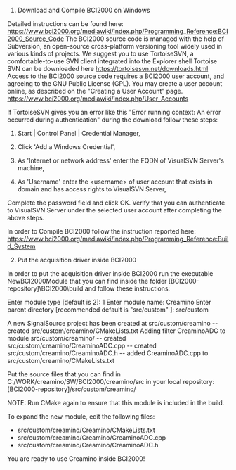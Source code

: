1) Download and Compile BCI2000 on Windows

Detailed instructions can be found here: https://www.bci2000.org/mediawiki/index.php/Programming_Reference:BCI2000_Source_Code
The BCI2000 source code is managed with the help of Subversion, an open-source cross-platform versioning tool widely used in various kinds of projects.
We suggest you to use TortoiseSVN, a comfortable-to-use SVN client integrated into the Explorer shell
Tortoise SVN can be downloaded here https://tortoisesvn.net/downloads.html
Access to the BCI2000 source code requires a BCI2000 user account, and agreeing to the GNU Public License (GPL). 
You may create a user account online, as described on the "Creating a User Account" page. https://www.bci2000.org/mediawiki/index.php/User_Accounts

If TortoiseSVN gives you an error like this "Error running context: An error occurred during authentication" during the download follow these steps:

1. Start | Control Panel | Credential Manager, 

2. Click 'Add a Windows Credential', 

3. As 'Internet or network address' enter the FQDN of VisualSVN Server's machine, 

4. As 'Username' enter the <DOMAIN>\<username> of user account that exists in domain and has access rights to VisualSVN Server, 

Complete the password field and click OK. 
Verify that you can authenticate to VisualSVN Server under the selected user account after completing the above steps. 

In order to Compile BCI2000 follow the instruction reported here:
https://www.bci2000.org/mediawiki/index.php/Programming_Reference:Build_System

2) Put the acquisition driver inside BCI2000

In order to put the acquisition driver inside BCI2000 run the executable NewBCI2000Module that you can find inside the folder [BCI2000-repository]\BCI2000\build
and follow these instructions:

Enter module type [default is 2]: 1
Enter module name: Creamino
Enter parent directory [recommended default is "src/custom" ]: src/custom

A new SignalSource project has been created at src/custom/creamino
-- created src/custom/creamino/CMakeLists.txt
Adding filter CreaminoADC to module src/custom/creamino/
-- created src/custom/creamino/CreaminoADC.cpp
-- created src/custom/creamino/CreaminoADC.h
-- added CreaminoADC.cpp to src/custom/creamino/CMakeLists.txt

Put the source files that you can find in C:/WORK/creamino/SW/BCI2000/creamino/src
in your local repository:
[BCI2000-repository]/src/custom/creamino/ 

NOTE: Run CMake again to ensure that this module is included in the build.

To expand the new module, edit the following files:
* src/custom/creamino/Creamino/CMakeLists.txt	
* src/custom/creamino/Creamino/CreaminoADC.cpp
* src/custom/creamino/Creamino/CreaminoADC.h






You are ready to use Creamino inside BCI2000!